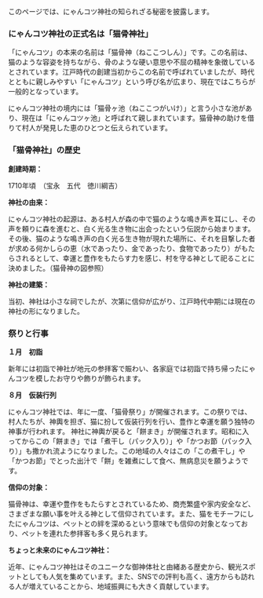 このページでは、にゃんコツ神社の知られざる秘密を披露します。

### にゃんコツ神社の正式名は「猫骨神社」

「にゃんコツ」の本来の名前は「猫骨神（ねここつしん）」です。この名前は、猫のような容姿を持ちながら、骨のような硬い意思や不屈の精神を象徴しているとされています。江戸時代の創建当初からこの名前で呼ばれていましたが、時代とともに親しみやすい「にゃんコツ」という呼び名が広まり、現在ではこちらが一般的となっています。

にゃんコツ神社の境内には「猫骨ヶ池（ねここつがいけ）」と言う小さな池があり、現在は「にゃんコツヶ池」と呼ばれて親しまれています。猫骨神の助けを借りて村人が発見した恵のひとつと伝えられています。

### 「猫骨神社」の歴史

**創建時期：**

1710年頃　（宝永　五代　徳川綱吉）

**神社の由来：**

にゃんコツ神社の起源は、ある村人が森の中で猫のような鳴き声を耳にし、その声を頼りに森を進むと、白く光る生き物に出会ったという伝説から始まります。その後、猫のような鳴き声の白く光る生き物が現れた場所に、それを目撃した者が求める何かしらの恵（水であったり、金であったり、食物であったり）がもたらされるとして、幸運と豊作をもたらす力を感じ、村を守る神として祀ることに決めました。（猫骨神の図参照）

**神社の建築：**

当初、神社は小さな祠でしたが、次第に信仰が広がり、江戸時代中期には現在の神社の形になりました。

### 祭りと行事

**１月　初詣**

新年には初詣で神社が地元の参拝客で賑わい、各家庭では初詣で持ち帰ったにゃんコツを模したお守りや飾りが飾られます。

**８月　仮装行列**

にゃんコツ神社では、年に一度、「猫骨祭り」が開催されます。この祭りでは、村人たちが、神輿を担ぎ、猫に扮して仮装行列を行い、豊作と幸運を願う独特の神事が行われます。
神社に神輿が戻ると「餅まき」が開催されます。昭和に入ってからこの「餅まき」では「煮干し（パック入り）」や「かつお節（パック入り）」も撒かれ流ようになりました。この地域の人々はこの「この煮干し」や「かつお節」でとった出汁で「餅」を雑煮にして食べ、無病息災を願うようです。　

**信仰の対象：**

猫骨神は、幸運や豊作をもたらすとされているため、商売繁盛や家内安全など、さまざまな願い事を叶える神として信仰されています。また、猫をモチーフにしたにゃんコツは、ペットとの絆を深めるという意味でも信仰の対象となっており、ペットを連れた参拝客も多く見られます。

**ちょっと未来のにゃんコツ神社：**

近年、にゃんコツ神社はそのユニークな御神体社と由緒ある歴史から、観光スポットとしても人気を集めています。また、SNSでの評判も高く、遠方からも訪れる人が増えていることから、地域振興にも大きく貢献しています。
